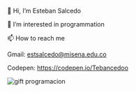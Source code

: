 👋 Hi, I’m Esteban Salcedo

👀 I’m interested in programmation

📫 How to reach me  

Gmail: estsalcedo@misena.edu.co

Codepen: https://codepen.io/Tebancedoo


![gift programacion](https://user-images.githubusercontent.com/115185706/200709967-084638c8-d7ed-451e-96af-493642995250.gif)

